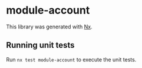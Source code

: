 # module-account

This library was generated with [Nx](https://nx.dev).

## Running unit tests

Run `nx test module-account` to execute the unit tests.
